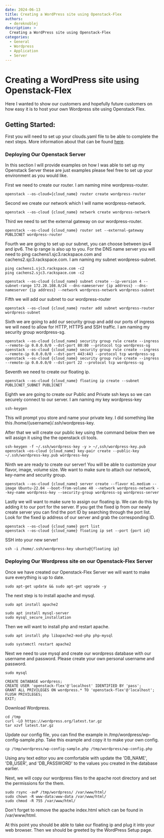 ```yaml
---
date: 2024-06-13
title: Creating a WordPress site using Openstack-Flex
authors:
  - dereknoblej
description: >
  Creating a WordPress site using Openstack-Flex
categories:
  - General
  - Wordpress
  - Application
  - Server
---
```


# Creating a WordPress site using Openstack-Flex

Here I wanted to show our customers and hopefully future customers on how easy it is to host your own Wordpress site using Openstack Flex. 

<!-- more -->

## Getting Started:

First you will need to set up your clouds.yaml file to be able to complete the next steps. More information about that can be found [here](https://docs.rackspacecloud.com/build-test-envs/#configure-openstack-client). 

### Deploying Our Openstack Server

In this section I will provide examples on how I was able to set up my Openstack Server these are just examples please feel free to set up your environment as you would like.

First we need to create our router. I am naming mine wordpress-router.

``` shell
openstack --os-cloud={cloud_name} router create wordpress-router
```

Second we create our network which I will name wordpress-network.

``` shell
openstack --os-cloud {cloud_name} network create wordpress-network
```

Third we need to set the external gateway on our wordpress-router.

``` shell
openstack --os-cloud {cloud_name} router set --external-gateway PUBLICNET wordpress-router
```

Fourth we are going to set up our subnet, you can choose between ipv4 and ipv6. The ip range is also up to you. For the DNS name server you will need to ping cachens1.sjc3.rackspace.com and cachens2.sjc3.rackspace.com. I am naming my subnet wordpress-subnet.

``` shell
ping cachens1.sjc3.rackspace.com -c2
ping cachens2.sjc3.rackspace.com -c2

openstack --os-cloud {cloud_name} subnet create --ip-version 4 --subnet-range 172.20.108.0/24 --dns-nameserver {ip address} --dns-nameserver {ip address} --network wordpress-network wordpress-subnet
```

Fifth we will add our subnet to our wordpress-router 

``` shell
openstack --os-cloud {cloud_name} router add subnet wordpress-router wordpress-subnet
```

Sixth we are going to add our security group and add our ports of ingress we will need to allow for HTTP, HTTPS and SSH traffic. I am naming my security group wordpress-sg. 

``` shell
openstack --os-cloud {cloud_name} security group rule create --ingress --remote-ip 0.0.0.0/0 --dst-port 80:80 --protocol tcp wordpress-sg
openstack --os-cloud {cloud_name} security group rule create --ingress --remote-ip 0.0.0.0/0 --dst-port 443:443 --protocol tcp wordpress-sg
openstack --os-cloud {cloud_name} security group rule create --ingress --remote-ip 0.0.0.0/0 --dst-port 22 --protocol tcp wordpress-sg
```

Seventh we need to create our floating ip.

``` shell
openstack --os-cloud {cloud_name} floating ip create --subnet PUBLICNET_SUBNET PUBLICNET
```

Eighth we are going to create our Public and Private ssh keys so we can securely connect to our server. I am naming my key wordpress-key

``` shell
ssh-keygen
```
This will prompt you store and name your private key. I did something like this /home/{username}/.ssh/wordpress-key. 

After that we will create our public key using the command below then we will assign it using the the openstack cli tools.

``` shell
ssh-keygen -f ~/.ssh/wordpress-key -y > ~/,ssh/wordpress-key.pub 
openstack —os-cloud {cloud_name} key-pair create --public-key ~/.ssh/wordpress-key.pub wordpress-key
```
Ninth we are ready to create our server! You will be able to customize your flavor, image, volume size. We want to make sure to attach our network, key-name and security group. 

``` shell
openstack --os-cloud {cloud_name} server create --flavor m1.medium --image Ubuntu-22.04 --boot-from-volume 40 --network wordpress-network --key-name wordpress-key --security-group wordpress-sg wordpress-server
```

Lastly we will want to make sure to assign our floating ip. We can do this by adding it to our port for the server. If you get the fixed ip from our newly create server you can find the port ID by searching through the port list. Look for the fixed ip address of our server and grab the corresponding ID.

``` shell
openstack --os-cloud {cloud_name} port list
openstack --os-cloud {cloud_name} floating ip set --port {port id}
```

SSH into your new server! 

``` shell
ssh -i /home/.ssh/wordpress-key ubuntu@{floating ip}
```

### Deploying Our Wordpress site on our Openstack-Flex Server

Once we have created our Openstack-Flex Server we will want to make sure everything is up to date. 

``` shell
sudo apt-get update && sudo apt-get upgrade -y
```

The next step is to install apache and mysql.

``` shell
sudo apt install apache2
```

``` shell
sudo apt install mysql-server
sudo mysql_secure_installation
```

Then we will want to install php and restart apache. 

``` shell
sudo apt install php libapache2-mod-php php-mysql
```

``` shell
sudo systemctl restart apache2
```

Next we need to use mysql and create our wordpress database with our username and password. Please create your own personal username and password. 

``` shell
sudo mysql
```

``` shell
CREATE DATABASE wordpress;
CREATE USER 'openstack-flex'@'localhost' IDENTIFIED BY 'pass';
GRANT ALL PRIVILEGES ON wordpress.* TO 'openstack-flex'@'localhost';
FLUSH PRIVILEGES;
EXIT;
```

Download Wordpress. 

``` shell
cd /tmp
curl -LO https://wordpress.org/latest.tar.gz
tar xzvf latest.tar.gz
```

Update our config file, you can find the example in /tmp/wordpress/wp-config-sample.php. Take this example and copy it to make your own config. 

``` shell
cp /tmp/wordpress/wp-config-sample.php /tmp/wordpress/wp-config.php
```

Using any text editor you are comfortable with update the 'DB_NAME', 'DB_USER', and 'DB_PASSWORD' to the values you created in the database earlier.

Next, we will copy our wordpress files to the apache root directory and set the permissions for the them.

``` shell
sudo rsync -avP /tmp/wordpress/ /var/www/html/
sudo chown -R www-data:www-data /var/www/html/
sudo chmod -R 755 /var/www/html/
```

Don't forget to remove the apache index.html which can be found in /var/www/html.

At this point you should be able to take our floating ip and plug it into your web browser. Then we should be greeted by the WordPress Setup page. 
